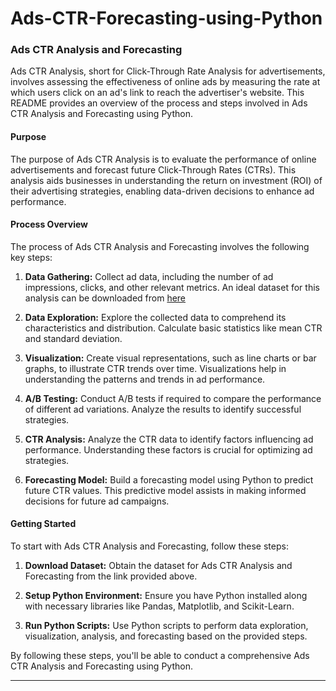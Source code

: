 # Ads-CTR-Forecasting-using-Python

### Ads CTR Analysis and Forecasting

Ads CTR Analysis, short for Click-Through Rate Analysis for advertisements, involves assessing the effectiveness of online ads by measuring the rate at which users click on an ad's link to reach the advertiser's website. This README provides an overview of the process and steps involved in Ads CTR Analysis and Forecasting using Python.

#### Purpose
The purpose of Ads CTR Analysis is to evaluate the performance of online advertisements and forecast future Click-Through Rates (CTRs). This analysis aids businesses in understanding the return on investment (ROI) of their advertising strategies, enabling data-driven decisions to enhance ad performance.

#### Process Overview
The process of Ads CTR Analysis and Forecasting involves the following key steps:

1. **Data Gathering:** Collect ad data, including the number of ad impressions, clicks, and other relevant metrics. An ideal dataset for this analysis can be downloaded from [here](https://statso.io/ads-click-through-rate-case-study/)

2. **Data Exploration:** Explore the collected data to comprehend its characteristics and distribution. Calculate basic statistics like mean CTR and standard deviation.

3. **Visualization:** Create visual representations, such as line charts or bar graphs, to illustrate CTR trends over time. Visualizations help in understanding the patterns and trends in ad performance.

4. **A/B Testing:** Conduct A/B tests if required to compare the performance of different ad variations. Analyze the results to identify successful strategies.

5. **CTR Analysis:** Analyze the CTR data to identify factors influencing ad performance. Understanding these factors is crucial for optimizing ad strategies.

6. **Forecasting Model:** Build a forecasting model using Python to predict future CTR values. This predictive model assists in making informed decisions for future ad campaigns.

#### Getting Started
To start with Ads CTR Analysis and Forecasting, follow these steps:

1. **Download Dataset:** Obtain the dataset for Ads CTR Analysis and Forecasting from the link provided above.
2. **Setup Python Environment:** Ensure you have Python installed along with necessary libraries like Pandas, Matplotlib, and Scikit-Learn.

3. **Run Python Scripts:** Use Python scripts to perform data exploration, visualization, analysis, and forecasting based on the provided steps.

By following these steps, you'll be able to conduct a comprehensive Ads CTR Analysis and Forecasting using Python.

---
